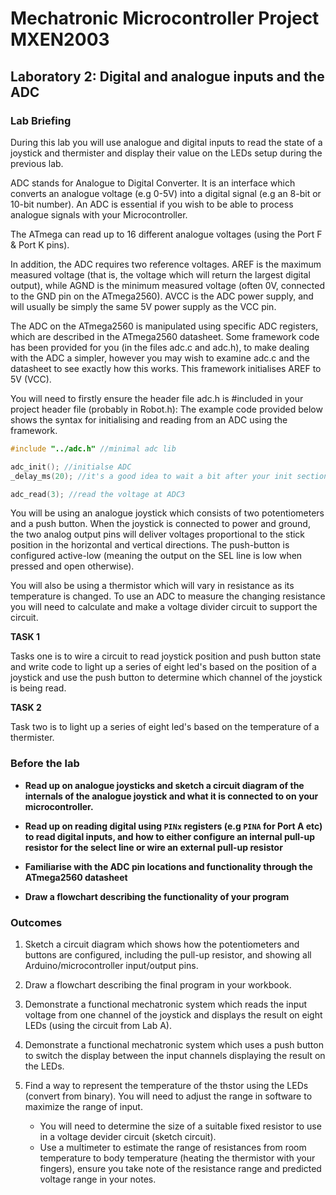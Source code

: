 # Mechatronic Microcontroller Project MXEN2003

## Laboratory 2:  Digital and analogue inputs and the ADC

### Lab Briefing

During this lab you will use analogue and digital inputs to read the state of a joystick and thermister and display their value on the LEDs setup during the previous lab.

ADC stands for Analogue to Digital Converter.  It is an interface which converts an analogue voltage (e.g 0-5V) into a digital signal (e.g an 8-bit or 10-bit number).  An ADC is essential if you wish to be able to process analogue signals with your Microcontroller.

The ATmega can read up to 16 different analogue voltages (using the Port F & Port K pins).

In addition, the ADC requires two reference voltages.  AREF is the maximum measured voltage (that is, the voltage which will return the largest digital output), while AGND is the minimum measured voltage (often 0V, connected to the GND pin on the ATmega2560).  AVCC is the ADC power supply, and will usually be simply the same 5V power supply as the VCC pin.

The ADC on the ATmega2560 is manipulated using specific ADC registers, which are described in the ATmega2560 datasheet. 
Some framework code has been provided for you (in the files adc.c and adc.h), to make dealing with the ADC a simpler, however you may wish to examine adc.c and the datasheet to see exactly how this works. This framework initialises AREF to 5V (VCC).

You will need to firstly ensure the header file adc.h is #included in your project header file (probably in Robot.h): The example code provided below shows the syntax for initialising and reading from an ADC using the framework.
```c
#include "../adc.h" //minimal adc lib

adc_init(); //initialse ADC
_delay_ms(20); //it's a good idea to wait a bit after your init section

adc_read(3); //read the voltage at ADC3
```
You will be using an analogue joystick which consists of two potentiometers and a push button. When the joystick is connected to power and ground, the two analog output pins will deliver voltages proportional to the stick position in the horizontal and vertical directions. The push-button is configured active-low (meaning the output  on the SEL line is low when pressed and open otherwise).

You will also be using a thermistor which will vary in resistance as its temperature is changed. To use an ADC to measure the changing resistance you will need to calculate and make a voltage divider circuit to support the circuit. 

**TASK 1**

Tasks one is to wire a circuit to read joystick position and push button state and write code to light up a series of eight led's based on the position of a joystick and use the push button to determine which channel of the joystick is being read.

**TASK 2**

Task two is to light up a series of eight led's based on the temperature of a thermister.

### Before the lab

  - **Read up on analogue joysticks and sketch a circuit diagram of the internals of the analogue joystick and what it is connected to on your microcontroller.**

  - **Read up on reading digital using ```PINx``` registers (e.g ```PINA``` for Port A etc) to read digital inputs, and how to either configure an internal pull-up resistor for the select line or wire an external pull-up resistor**

  - **Familiarise with the ADC pin locations and functionality through the ATmega2560 datasheet**

  - **Draw a flowchart describing the functionality of your program**


### Outcomes

1. Sketch a circuit diagram which shows how the potentiometers and buttons are configured, including the pull-up resistor, and showing all Arduino/microcontroller input/output pins.

2. Draw a flowchart describing the final program in your workbook.

3. Demonstrate a functional mechatronic system which reads the input voltage from one channel of the joystick and displays the result on eight LEDs (using the circuit from Lab A).

4. Demonstrate a functional mechatronic system which uses a push button to switch the display between the input channels displaying the result on the LEDs.

5. Find a way to represent the temperature of the thstor using the LEDs (convert from binary).  You will need to adjust the range in software to maximize the range of input.

   - You will need to determine the size of a suitable fixed resistor to use in a voltage devider circuit (sketch circuit).
   - Use a multimeter to estimate the range of resistances from room temperature to body temperature (heating the thermistor with your fingers), ensure you take note of the resistance range and predicted voltage range in your notes.
